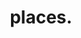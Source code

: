 ---
layout: tech_post
main: false
status: not-ready
category: tech
back: tech.html
title: places.
quote: A Leaflet map of everywhere I've ever been.
source: na
---